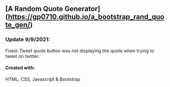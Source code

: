 ## [A Random Quote Generator] (https://gp0710.github.io/a_bootstrap_rand_quote_gen/)

### Update 9/9/2021:
Fixed: Tweet quote button was not displaying the quote when trying to tweet on twitter. 

#### Created with: 
HTML, CSS, Javascript & Bootstrap
